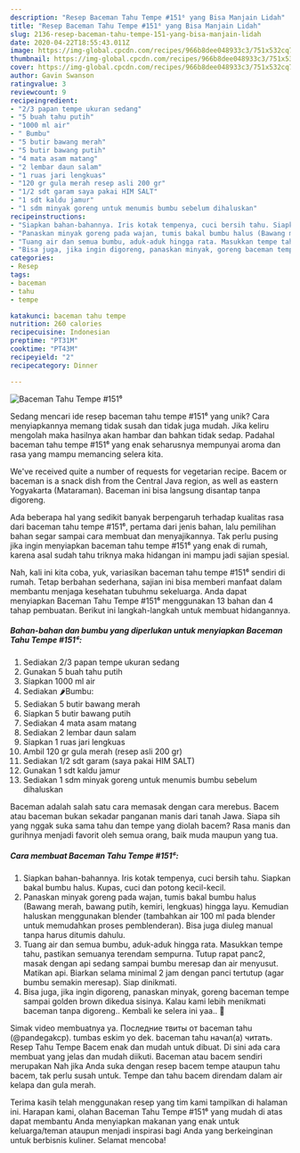 ```yaml
---
description: "Resep Baceman Tahu Tempe #151⁶ yang Bisa Manjain Lidah"
title: "Resep Baceman Tahu Tempe #151⁶ yang Bisa Manjain Lidah"
slug: 2136-resep-baceman-tahu-tempe-151-yang-bisa-manjain-lidah
date: 2020-04-22T18:55:43.011Z
image: https://img-global.cpcdn.com/recipes/966b8dee048933c3/751x532cq70/baceman-tahu-tempe-151⁶-foto-resep-utama.jpg
thumbnail: https://img-global.cpcdn.com/recipes/966b8dee048933c3/751x532cq70/baceman-tahu-tempe-151⁶-foto-resep-utama.jpg
cover: https://img-global.cpcdn.com/recipes/966b8dee048933c3/751x532cq70/baceman-tahu-tempe-151⁶-foto-resep-utama.jpg
author: Gavin Swanson
ratingvalue: 3
reviewcount: 9
recipeingredient:
- "2/3 papan tempe ukuran sedang"
- "5 buah tahu putih"
- "1000 ml air"
- " Bumbu"
- "5 butir bawang merah"
- "5 butir bawang putih"
- "4 mata asam matang"
- "2 lembar daun salam"
- "1 ruas jari lengkuas"
- "120 gr gula merah resep asli 200 gr"
- "1/2 sdt garam saya pakai HIM SALT"
- "1 sdt kaldu jamur"
- "1 sdm minyak goreng untuk menumis bumbu sebelum dihaluskan"
recipeinstructions:
- "Siapkan bahan-bahannya. Iris kotak tempenya, cuci bersih tahu. Siapkan bakal bumbu halus. Kupas, cuci dan potong kecil-kecil."
- "Panaskan minyak goreng pada wajan, tumis bakal bumbu halus (Bawang merah, bawang putih, kemiri, lengkuas) hingga layu. Kemudian haluskan menggunakan blender (tambahkan air 100 ml pada blender untuk memudahkan proses pemblenderan). Bisa juga diuleg manual tanpa harus ditumis dahulu."
- "Tuang air dan semua bumbu, aduk-aduk hingga rata. Masukkan tempe tahu, pastikan semuanya terendam sempurna. Tutup rapat panc2, masak dengan api sedang sampai bumbu meresap dan air menyusut. Matikan api. Biarkan selama minimal 2 jam dengan panci tertutup (agar bumbu semakin meresap). Siap dinikmati."
- "Bisa juga, jika ingin digoreng, panaskan minyak, goreng baceman tempe sampai golden brown dikedua sisinya. Kalau kami lebih menikmati baceman tanpa digoreng.. Kembali ke selera ini yaa.. 🌷"
categories:
- Resep
tags:
- baceman
- tahu
- tempe

katakunci: baceman tahu tempe 
nutrition: 260 calories
recipecuisine: Indonesian
preptime: "PT31M"
cooktime: "PT43M"
recipeyield: "2"
recipecategory: Dinner

---
```



![Baceman Tahu Tempe #151⁶](https://img-global.cpcdn.com/recipes/966b8dee048933c3/751x532cq70/baceman-tahu-tempe-151⁶-foto-resep-utama.jpg)

Sedang mencari ide resep baceman tahu tempe #151⁶ yang unik? Cara menyiapkannya memang tidak susah dan tidak juga mudah. Jika keliru mengolah maka hasilnya akan hambar dan bahkan tidak sedap. Padahal baceman tahu tempe #151⁶ yang enak seharusnya mempunyai aroma dan rasa yang mampu memancing selera kita.

We&#39;ve received quite a number of requests for vegetarian recipe. Bacem or baceman is a snack dish from the Central Java region, as well as eastern Yogyakarta (Mataraman). Baceman ini bisa langsung disantap tanpa digoreng.

Ada beberapa hal yang sedikit banyak berpengaruh terhadap kualitas rasa dari baceman tahu tempe #151⁶, pertama dari jenis bahan, lalu pemilihan bahan segar sampai cara membuat dan menyajikannya. Tak perlu pusing jika ingin menyiapkan baceman tahu tempe #151⁶ yang enak di rumah, karena asal sudah tahu triknya maka hidangan ini mampu jadi sajian spesial.


Nah, kali ini kita coba, yuk, variasikan baceman tahu tempe #151⁶ sendiri di rumah. Tetap berbahan sederhana, sajian ini bisa memberi manfaat dalam membantu menjaga kesehatan tubuhmu sekeluarga. Anda dapat menyiapkan Baceman Tahu Tempe #151⁶ menggunakan 13 bahan dan 4 tahap pembuatan. Berikut ini langkah-langkah untuk membuat hidangannya.

<!--inarticleads1-->

##### Bahan-bahan dan bumbu yang diperlukan untuk menyiapkan Baceman Tahu Tempe #151⁶:

1. Sediakan 2/3 papan tempe ukuran sedang
1. Gunakan 5 buah tahu putih
1. Siapkan 1000 ml air
1. Sediakan  🌶Bumbu:
1. Sediakan 5 butir bawang merah
1. Siapkan 5 butir bawang putih
1. Sediakan 4 mata asam matang
1. Sediakan 2 lembar daun salam
1. Siapkan 1 ruas jari lengkuas
1. Ambil 120 gr gula merah (resep asli 200 gr)
1. Sediakan 1/2 sdt garam (saya pakai HIM SALT)
1. Gunakan 1 sdt kaldu jamur
1. Sediakan 1 sdm minyak goreng untuk menumis bumbu sebelum dihaluskan


Baceman adalah salah satu cara memasak dengan cara merebus. Bacem atau baceman bukan sekadar panganan manis dari tanah Jawa. Siapa sih yang nggak suka sama tahu dan tempe yang diolah bacem? Rasa manis dan gurihnya menjadi favorit oleh semua orang, baik muda maupun yang tua. 

<!--inarticleads2-->

##### Cara membuat Baceman Tahu Tempe #151⁶:

1. Siapkan bahan-bahannya. Iris kotak tempenya, cuci bersih tahu. Siapkan bakal bumbu halus. Kupas, cuci dan potong kecil-kecil.
1. Panaskan minyak goreng pada wajan, tumis bakal bumbu halus (Bawang merah, bawang putih, kemiri, lengkuas) hingga layu. Kemudian haluskan menggunakan blender (tambahkan air 100 ml pada blender untuk memudahkan proses pemblenderan). Bisa juga diuleg manual tanpa harus ditumis dahulu.
1. Tuang air dan semua bumbu, aduk-aduk hingga rata. Masukkan tempe tahu, pastikan semuanya terendam sempurna. Tutup rapat panc2, masak dengan api sedang sampai bumbu meresap dan air menyusut. Matikan api. Biarkan selama minimal 2 jam dengan panci tertutup (agar bumbu semakin meresap). Siap dinikmati.
1. Bisa juga, jika ingin digoreng, panaskan minyak, goreng baceman tempe sampai golden brown dikedua sisinya. Kalau kami lebih menikmati baceman tanpa digoreng.. Kembali ke selera ini yaa.. 🌷


Simak video membuatnya ya. Последние твиты от baceman tahu (@pandegakcp). tumbas eskim yo dek. baceman tahu начал(а) читать. Resep Tahu Tempe Bacem enak dan mudah untuk dibuat. Di sini ada cara membuat yang jelas dan mudah diikuti. Baceman atau bacem sendiri merupakan Nah jika Anda suka dengan resep bacem tempe ataupun tahu bacem, tak perlu susah untuk. Tempe dan tahu bacem direndam dalam air kelapa dan gula merah. 

Terima kasih telah menggunakan resep yang tim kami tampilkan di halaman ini. Harapan kami, olahan Baceman Tahu Tempe #151⁶ yang mudah di atas dapat membantu Anda menyiapkan makanan yang enak untuk keluarga/teman ataupun menjadi inspirasi bagi Anda yang berkeinginan untuk berbisnis kuliner. Selamat mencoba!
